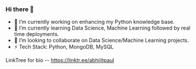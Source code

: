 ### Hi there 👋

- 🔭 I’m currently working on enhancing my Python knowledge base.
- 🌱 I’m currently learning Data Science, Machine Learning followed by real time deployments.
- 👯 I’m looking to collaborate on Data Science/Machine Learning projects.
- ⚡ Tech Stack: Python, MongoDB, MySQL 

LinkTree for bio -- https://linktr.ee/abhijitpaul


<!--
**abhijitpaul0212/abhijitpaul0212** is a ✨ _special_ ✨ repository because its `README.md` (this file) appears on your GitHub profile.

Here are some ideas to get you started:

- 🔭 I’m currently working on ...
- 🌱 I’m currently learning ...
- 👯 I’m looking to collaborate on ...
- 🤔 I’m looking for help with ...
- 💬 Ask me about ...
- 📫 How to reach me: ...
- 😄 Pronouns: ...
- ⚡ Fun fact: ...
-->
